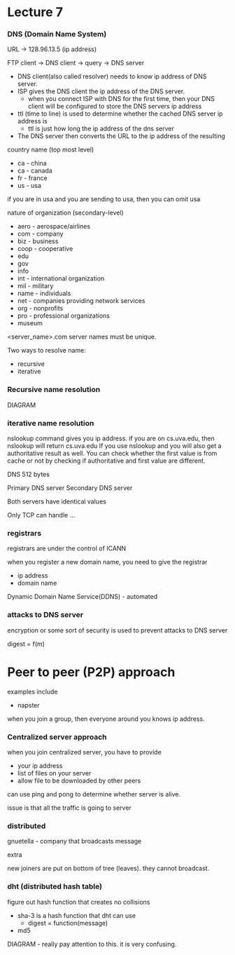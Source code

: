 Lecture 7
============

### DNS (Domain Name System)

URL -> 128.96.13.5 (ip address)

FTP client -> DNS client -> query -> DNS server

* DNS client(also called resolver) needs to know ip address of DNS server.
* ISP gives the DNS client the ip address of the DNS server.
  * when you connect ISP with DNS for the first time, then your DNS client will be configured to store the DNS servers ip address  
* ttl (time to line) is used to determine whether the cached DNS server ip address is
  * ttl is just how long the ip address of the dns server
* The DNS server then converts the URL to the ip address of the resulting  



country name (top most level)
* ca - china
* ca - canada
* fr - france
* us - usa

if you are in usa and you are sending to usa, then you can omit usa

nature of organization (secondary-level)
* aero - aerospace/airlines
* com - company
* biz - business
* coop - cooperative
* edu
* gov
* info
* int - international organization
* mil - military
* name - individuals
* net - companies providing network services  
* org - nonprofits
* pro - professional organizations
* museum

<server_name>.com
server names must be unique.


Two ways to resolve name:
* recursive
* iterative

### Recursive name resolution
DIAGRAM
### iterative name resolution


nslookup command gives you ip address.
if you are on cs.uva.edu, then nslookup will return cs.uva.edu
If you use nslookup and you will also get a authoritative result as well. You can check whether the first value is from cache or not by checking if authoritative and first value are different.



DNS
512 bytes



Primary DNS server
Secondary DNS server

Both servers have identical values


Only TCP can handle ...

### registrars
registrars are under the control of ICANN

when you register a new domain name, you need to give the registrar
* ip address
* domain name

Dynamic Domain Name Service(DDNS) - automated

### attacks to DNS server



encryption or some sort of security is used to prevent attacks to DNS server


digest = f(m)


# Peer to peer (P2P) approach

examples include
* napster

when you join a group, then everyone around you knows ip address.

### Centralized server approach
when you join centralized server, you have to provide
* your ip address
* list of files on your server
* allow file to be downloaded by other peers


can use ping and pong to determine whether server is alive.


issue is that all the traffic is going to server

### distributed
gnuetella - company that broadcasts message

extra

new joiners are put on bottom of tree (leaves). they cannot broadcast.

### dht (distributed hash table)
figure out hash function that creates no collisions
* sha-3 is a hash function that dht can use
  * digest = function(message)
* md5


DIAGRAM - really pay attention to this. it is very confusing.
